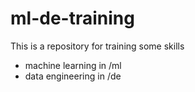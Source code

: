 # ml-de-training
This is a repository for training some skills
* machine learning in /ml
* data engineering in /de
